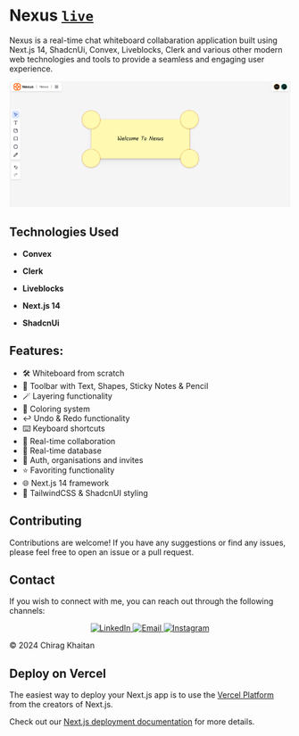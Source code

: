 # Nexus [```live```](https://nexus-chirag-khaitan.vercel.app)

Nexus is a real-time chat whiteboard collabaration application built using Next.js 14, ShadcnUi, Convex, Liveblocks, Clerk and various other modern web technologies and tools to provide a seamless and engaging user experience.

![Nexus](/public/thumbnail.png "Nexus")

## Technologies Used

-   **Convex**
  
-   **Clerk** 

-   **Liveblocks**

-   **Next.js 14** 

-   **ShadcnUi**

## Features:

- 🛠️ Whiteboard from scratch
- 🧰 Toolbar with Text, Shapes, Sticky Notes & Pencil
- 🪄 Layering functionality
- 🎨 Coloring system
- ↩️ Undo & Redo functionality
- ⌨️ Keyboard shortcuts
- 🤝 Real-time collaboration
- 💾 Real-time database
- 🔐 Auth, organisations and invites
- ⭐️ Favoriting functionality
- 🌐 Next.js 14 framework
- 💅 TailwindCSS & ShadcnUI styling

## Contributing

Contributions are welcome! If you have any suggestions or find any issues, please feel free to open an issue or a pull request. 

## Contact

If you wish to connect with me, you can reach out through the following channels:

<div align="center">
  <a href="https://www.linkedin.com/in/chirag-khaitan" target="_blank">
    <img alt="LinkedIn" src="https://img.shields.io/badge/linkedin%20-%230077B5.svg?&style=for-the-badge&logo=linkedin&logoColor=white" />
  </a>
  
  <a href="mailto:chiragkhaitan2014@gmail.com" target="_blank">
    <img alt="Email" src="https://img.shields.io/badge/Gmail-D14836?style=for-the-badge&logo=gmail&logoColor=white" />
  </a>
  
  <a href="https://www.instagram.com/thechiragkhaitan" target="_blank">
    <img alt="Instagram" src="https://img.shields.io/badge/Instagram-%23E4405F?style=for-the-badge&logo=instagram&logoColor=white" />
  </a>
</div>

© 2024 Chirag Khaitan

## Deploy on Vercel

The easiest way to deploy your Next.js app is to use the [Vercel Platform](https://vercel.com/new?utm_medium=default-template&filter=next.js&utm_source=create-next-app&utm_campaign=create-next-app-readme) from the creators of Next.js.

Check out our [Next.js deployment documentation](https://nextjs.org/docs/deployment) for more details.

